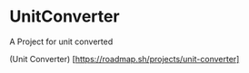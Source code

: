 # UnitConverter
A Project for unit converted

(Unit Converter) [https://roadmap.sh/projects/unit-converter]
